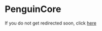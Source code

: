# PenguinCore

If you do not get redirected soon, click [here](https://github.com/PenguinMods/PenguinCore/issues)

<script type="text/javascript">
  window.location.replace(document.querySelector('a').href);
</script>